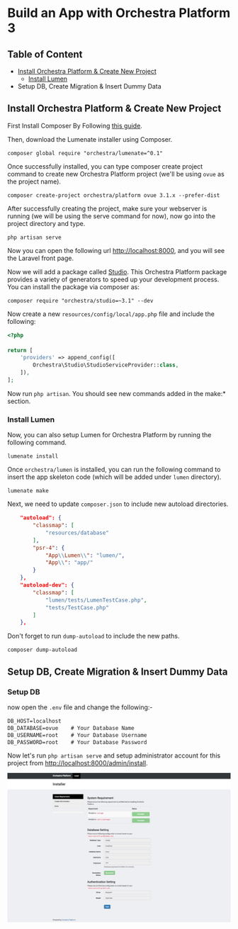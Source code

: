 # Build an App with Orchestra Platform 3

## Table of Content

* [Install Orchestra Platform & Create New Project](#install-orchestra-platform--create-new-project)
    - [Install Lumen](#install-lumen)
* Setup DB, Create Migration & Insert Dummy Data

## Install Orchestra Platform & Create New Project

First Install Composer By Following [this guide](https://getcomposer.org/doc/00-intro.md).

Then, download the Lumenate installer using Composer.

    composer global require "orchestra/lumenate=^0.1"

Once successfully installed, you can type composer create project command to create new Orchestra Platform project (we'll be using `ovue` as the project name).

    composer create-project orchestra/platform ovue 3.1.x --prefer-dist

After successfully creating the project, make sure your webserver is running (we will be using the serve command for now), now go into the project directory and type.

    php artisan serve

Now you can open the following url <http://localhost:8000>, and you will see the Laravel front page.

Now we will add a package called [Studio](https://github.com/orchestral/studio). This Orchestra Platform package provides a variety of generators to speed up your development process. You can install the package via composer as:

    composer require "orchestra/studio=~3.1" --dev

Now create a new `resources/config/local/app.php` file and include the following:

```php
<?php 

return [
    'providers' => append_config([
        Orchestra\Studio\StudioServiceProvider::class,
    ]),
];
```

Now run `php artisan`. You should see new commands added in the make:* section.

### Install Lumen

Now, you can also setup Lumen for Orchestra Platform by running the following command.

    lumenate install

Once `orchestra/lumen` is installed, you can run the following command to insert the app skeleton code (which will be added under `lumen` directory).

    lumenate make

Next, we need to update `composer.json` to include new autoload directories.

```json
    "autoload": {
        "classmap": [
            "resources/database"
        ],
        "psr-4": {
            "App\\Lumen\\": "lumen/",
            "App\\": "app/"
        }
    },
    "autoload-dev": {
        "classmap": [
            "lumen/tests/LumenTestCase.php",
            "tests/TestCase.php"
        ]
    },
```

Don't forget to run `dump-autoload` to include the new paths.

    composer dump-autoload

## Setup DB, Create Migration & Insert Dummy Data

### Setup DB

now open the `.env` file and change the following:-

```
DB_HOST=localhost
DB_DATABASE=ovue    # Your Database Name
DB_USERNAME=root    # Your Database Username
DB_PASSWORD=root    # Your Database Password
```

Now let's run `php artisan serve` and setup administrator account for this project from <http://localhost:8000/admin/install>.

![Installation](screenshots/installation.png)


